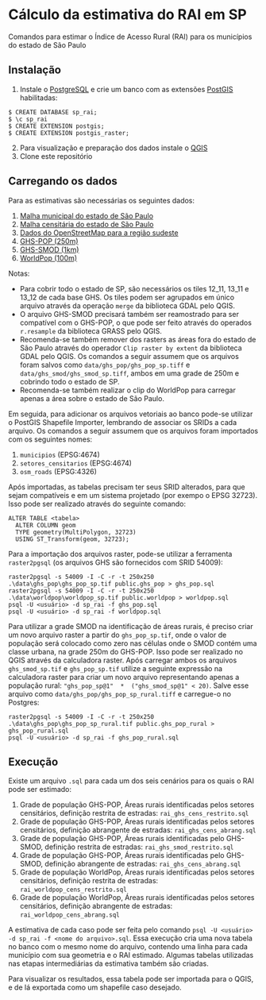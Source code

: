 # Cálculo da estimativa do RAI em SP
Comandos para estimar o Índice de Acesso Rural (RAI) para os municípios do estado de São Paulo

## Instalação

1. Instale o [PostgreSQL](https://www.postgresql.org/) e crie um banco com as extensões [PostGIS](https://postgis.net/install/) habilitadas:

```
$ CREATE DATABASE sp_rai;
$ \c sp_rai
$ CREATE EXTENSION postgis;
$ CREATE EXTENSION postgis_raster;
```

2. Para visualização e preparação dos dados instale o [QGIS](https://www.qgis.org/en/site/)
3. Clone este repositório

## Carregando os dados

Para as estimativas são necessárias os seguintes dados: 

1. [Malha municipal do estado de São Paulo](https://www.ibge.gov.br/geociencias/organizacao-do-territorio/malhas-territoriais/26565-malhas-de-setores-censitarios-divisoes-intramunicipais.html?=&t=downloads)
2. [Malha censitária do estado de São Paulo](https://www.ibge.gov.br/geociencias/organizacao-do-territorio/malhas-territoriais/26565-malhas-de-setores-censitarios-divisoes-intramunicipais.html?=&t=downloads)
3. [Dados do OpenStreetMap para a região sudeste](https://download.geofabrik.de/south-america/brazil/sudeste.html)
4. [GHS-POP (250m)](https://ghsl.jrc.ec.europa.eu/download.php?ds=pop)
5. [GHS-SMOD (1km)](https://ghsl.jrc.ec.europa.eu/download.php?ds=smod)
6. [WorldPop (100m)](https://www.worldpop.org/geodata/summary?id=24967)

Notas: 
- Para cobrir todo o estado de SP, são necessários os tiles 12_11, 13_11 e 13_12 de cada base GHS. Os tiles podem ser agrupados em único arquivo através da operação `merge` da biblioteca GDAL pelo QGIS.
- O arquivo GHS-SMOD precisará também ser reamostrado para ser compatível com o GHS-POP, o que pode ser feito através do operados `r.resample` da biblioteca GRASS pelo QGIS.
- Recomenda-se também remover dos rasters as áreas fora do estado de São Paulo através do operador `Clip raster by extent` da biblioteca GDAL pelo QGIS. Os comandos a seguir assumem que os arquivos foram salvos como `data/ghs_pop/ghs_pop_sp.tiff` e `data/ghs_smod/ghs_smod_sp.tiff`, ambos em uma grade de 250m e cobrindo todo o estado de SP.
- Recomenda-se também realizar o clip do WorldPop para carregar apenas a área sobre o estado de São Paulo.

Em seguida, para adicionar os arquivos vetoriais ao banco pode-se utilizar o PostGIS Shapefile Importer, lembrando de associar os SRIDs a cada arquivo. Os comandos a seguir assumem que os arquivos foram importados com os seguintes nomes:

1. `municipios` (EPSG:4674)
2. `setores_censitarios` (EPSG:4674)
3. `osm_roads` (EPSG:4326)

Após importadas, as tabelas precisam ter seus SRID alterados, para que sejam compatíveis e em um sistema projetado (por exempo o EPSG 32723). Isso pode ser realizado através do seguinte comando:

```
ALTER TABLE <tabela>
  ALTER COLUMN geom
  TYPE geometry(MultiPolygon, 32723)
  USING ST_Transform(geom, 32723);
```

Para a importação dos arquivos raster, pode-se utilizar a ferramenta `raster2pgsql` (os arquivos GHS são fornecidos com SRID 54009):

```
raster2pgsql -s 54009 -I -C -r -t 250x250 .\data\ghs_pop\ghs_pop_sp.tif public.ghs_pop > ghs_pop.sql
raster2pgsql -s 54009 -I -C -r -t 250x250 .\data\worldpop\worldpop_sp.tif public.worldpop > worldpop.sql
psql -U <usuário> -d sp_rai -f ghs_pop.sql
psql -U <usuário> -d sp_rai -f worldpop.sql
```

Para utilizar a grade SMOD na identificação de áreas rurais, é preciso criar um novo arquivo raster a partir do `ghs_pop_sp.tif`, onde o valor de população será colocado como zero nas células onde o SMOD contém uma classe urbana, na grade 250m do GHS-POP. Isso pode ser realizado no QGIS através da calculadora raster. Após carregar ambos os arquivos `ghs_smod_sp.tif` e `ghs_pop_sp.tif` utilize a seguinte expressão na calculadora raster para criar um novo arquivo representando apenas a população rural: `"ghs_pop_sp@1"  *  ("ghs_smod_sp@1" < 20)`. Salve esse arquivo como `data/ghs_pop/ghs_pop_sp_rural.tiff` e carregue-o no Postgres:

```
raster2pgsql -s 54009 -I -C -r -t 250x250 .\data\ghs_pop\ghs_pop_sp_rural.tif public.ghs_pop_rural > ghs_pop_rural.sql
psql -U <usuário> -d sp_rai -f ghs_pop_rural.sql
```

## Execução

Existe um arquivo `.sql` para cada um dos seis cenários para os quais o RAI pode ser estimado:

1. Grade de população GHS-POP, Áreas rurais identificadas pelos setores censitários, definição restrita de estradas:
    `rai_ghs_cens_restrito.sql`
2. Grade de população GHS-POP, Áreas rurais identificadas pelos setores censitários, definição abrangente de estradas:
    `rai_ghs_cens_abrang.sql`
3. Grade de população GHS-POP, Áreas rurais identificadas pelo GHS-SMOD, definição restrita de estradas:
    `rai_ghs_smod_restrito.sql`
4. Grade de população GHS-POP, Áreas rurais identificadas pelo GHS-SMOD, definição abrangente de estradas:
    `rai_ghs_cens_abrang.sql`
5. Grade de população WorldPop, Áreas rurais identificadas pelos setores censitários, definição restrita de estradas:
    `rai_worldpop_cens_restrito.sql`
6. Grade de população WorldPop, Áreas rurais identificadas pelos setores censitários, definição abrangente de estradas:
    `rai_worldpop_cens_abrang.sql`

A estimativa de cada caso pode ser feita pelo comando `psql -U <usuário> -d sp_rai -f <nome do arquivo>.sql`. Essa execução cria uma nova tabela no banco com o mesmo nome do arquivo, contendo uma linha para cada município com sua geometria e o RAI estimado. Algumas tabelas utilizadas nas etapas intermediárias da estimativa também são criadas.

Para visualizar os resultados, essa tabela pode ser importada para o QGIS, e de lá exportada como um shapefile caso desejado.
